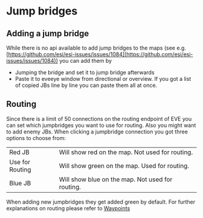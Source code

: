 
# Jump bridges

## Adding a jump bridge
While there is no api available to add jump bridges to the maps  (see e.g. [https://github.com/esi/esi-issues/issues/1084](https://github.com/esi/esi-issues/issues/1084)) you can add them by 

 - Jumping the bridge and set it to jump bridge afterwards
 - Paste it to eveeye window from directional or overview. If you got a list of copied JBs line by line you can paste them all at once.

## Routing
Since there is a limit of 50 connections on the routing endpoint of EVE you can set which jumpbridges you want to use for routing. Also you might want to add enemy JBs. When clicking a jumpbridge connection you got three options to choose from:

|  |  |
|--|--|
| Red JB | Will show red on the map. Not used for routing. |
| Use for Routing | Will show green on the map. Used for routing. |
| Blue JB | Will show blue on the map. Not used for routing. |

When adding new jumpbridges they get added green by default.
For further explanations on routing please refer to [Waypoints](https://eveeye.readthedocs.io/en/latest/navigation/waypoints) 

<!--stackedit_data:
eyJoaXN0b3J5IjpbMzE2MDQyODIyLDI5NDYzOTksLTE1NjIwNj
AyNTksMzI3NTQ3OTIzLC02MzY0NjA0NjEsMjAxMTQ0MzUxMSwt
MTc1MTQ2MDEzMl19
-->